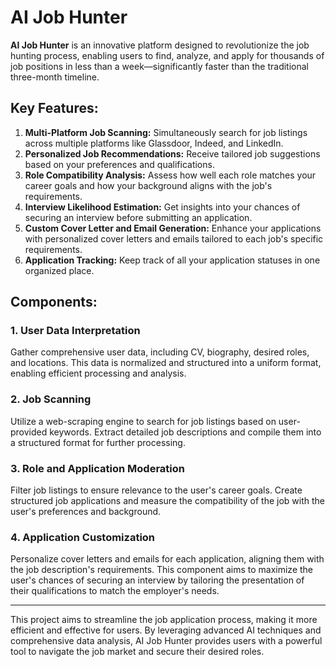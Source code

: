# AI Job Hunter

**AI Job Hunter** is an innovative platform designed to revolutionize the job hunting process, enabling users to find, analyze, and apply for thousands of job positions in less than a week—significantly faster than the traditional three-month timeline.

## Key Features:
1. **Multi-Platform Job Scanning:** Simultaneously search for job listings across multiple platforms like Glassdoor, Indeed, and LinkedIn.
2. **Personalized Job Recommendations:** Receive tailored job suggestions based on your preferences and qualifications.
3. **Role Compatibility Analysis:** Assess how well each role matches your career goals and how your background aligns with the job's requirements.
4. **Interview Likelihood Estimation:** Get insights into your chances of securing an interview before submitting an application.
5. **Custom Cover Letter and Email Generation:** Enhance your applications with personalized cover letters and emails tailored to each job's specific requirements.
6. **Application Tracking:** Keep track of all your application statuses in one organized place.

## Components:

### 1. User Data Interpretation
Gather comprehensive user data, including CV, biography, desired roles, and locations. This data is normalized and structured into a uniform format, enabling efficient processing and analysis.

### 2. Job Scanning
Utilize a web-scraping engine to search for job listings based on user-provided keywords. Extract detailed job descriptions and compile them into a structured format for further processing.

### 3. Role and Application Moderation
Filter job listings to ensure relevance to the user's career goals. Create structured job applications and measure the compatibility of the job with the user's preferences and background.

### 4. Application Customization
Personalize cover letters and emails for each application, aligning them with the job description's requirements. This component aims to maximize the user's chances of securing an interview by tailoring the presentation of their qualifications to match the employer's needs.

---

This project aims to streamline the job application process, making it more efficient and effective for users. By leveraging advanced AI techniques and comprehensive data analysis, AI Job Hunter provides users with a powerful tool to navigate the job market and secure their desired roles.
